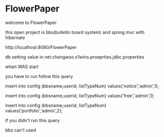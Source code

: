 FlowerPaper
===========

welcome to FlowerPaper

this open project is bbs(bulletin board system) and spring mvc with hibernate

http://localhost:8080/FlowerPaper

db setting value in net.changwoo.x1wins.proeprties.jdbc.properties

when WAS start

you have to run follow this query

insert into config (bbsname,userid, listTypeNum) values('notice','admin',1);

insert into config (bbsname,userid, listTypeNum) values('free','admin',1);

insert into config (bbsname,userid, listTypeNum) values('portfolio','admin',2);


if you didn't run this query

bbs can't used